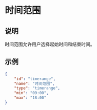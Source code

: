 # 时间范围

## 说明

时间范围允许用户选择起始时间和结束时间。

## 示例

```json
{
    "id": "timerange",
    "name": "时间范围",
    "type": "timerange",
    "min": "09:00",
    "max": "18:00"
}
```
